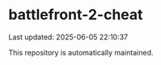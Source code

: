 # battlefront-2-cheat

Last updated: 2025-06-05 22:10:37

This repository is automatically maintained.
